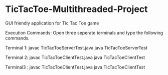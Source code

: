 # TicTacToe-Multithreaded-Project
GUI friendly application for Tic Tac Toe game

Execution Commands:
Open three seperate terminals and type the following commands.

Terminal 1:
javac TicTacToeServerTest.java
java TicTacToeServerTest

Terminal 2:
javac TicTacToeClientTest.java
java TicTacToeClientTest

Terminal3 :
javac TicTacToeClientTest.java
java TicTacToeClientTest
